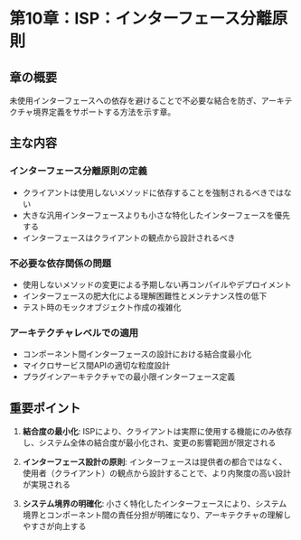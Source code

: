 # 第10章：ISP：インターフェース分離原則

## 章の概要
未使用インターフェースへの依存を避けることで不必要な結合を防ぎ、アーキテクチャ境界定義をサポートする方法を示す章。

## 主な内容

### インターフェース分離原則の定義
- クライアントは使用しないメソッドに依存することを強制されるべきではない
- 大きな汎用インターフェースよりも小さな特化したインターフェースを優先する
- インターフェースはクライアントの観点から設計されるべき

### 不必要な依存関係の問題
- 使用しないメソッドの変更による予期しない再コンパイルやデプロイメント
- インターフェースの肥大化による理解困難性とメンテナンス性の低下
- テスト時のモックオブジェクト作成の複雑化

### アーキテクチャレベルでの適用
- コンポーネント間インターフェースの設計における結合度最小化
- マイクロサービス間APIの適切な粒度設計
- プラグインアーキテクチャでの最小限インターフェース定義

## 重要ポイント

1. **結合度の最小化**: ISPにより、クライアントは実際に使用する機能にのみ依存し、システム全体の結合度が最小化され、変更の影響範囲が限定される

2. **インターフェース設計の原則**: インターフェースは提供者の都合ではなく、使用者（クライアント）の観点から設計することで、より内聚度の高い設計が実現される

3. **システム境界の明確化**: 小さく特化したインターフェースにより、システム境界とコンポーネント間の責任分担が明確になり、アーキテクチャの理解しやすさが向上する